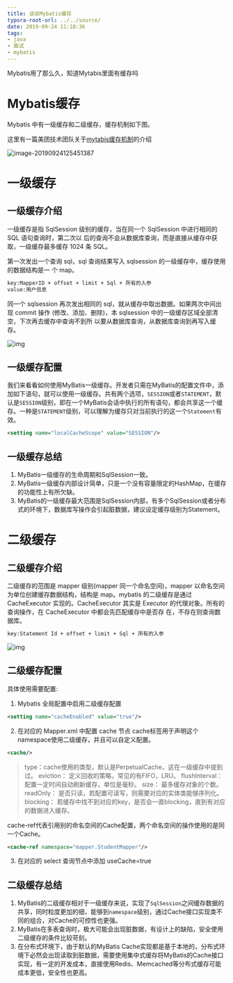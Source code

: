 ```yaml
---
title: 谈谈Mybatis缓存
typora-root-url: ../../source/
date: 2019-09-24 11:18:36
tags:
- java
- 面试
- mybatis
---
```


Mybatis用了那么久，知道Mytabis里面有缓存吗

<!--more-->

# Mybatis缓存

Mybatis 中有一级缓存和二级缓存，缓存机制如下图。

这里有一篇美团技术团队关于[mytabis缓存机制](https://tech.meituan.com/2018/01/19/mybatis-cache.html)的介绍

![image-20190924125451387](/imgs/image-20190924125451387.png)

# 一级缓存

## 一级缓存介绍

一级缓存是指 SqlSession 级别的缓存，当在同一个 SqlSession 中进行相同的 SQL 语句查询时，第二次以
后的查询不会从数据库查询，而是直接从缓存中获取，一级缓存最多缓存 1024 条 SQL。

第一次发出一个查询 sql，sql 查询结果写入 sqlsession 的一级缓存中，缓存使用的数据结构是一 个 map。
```bash
key:MapperID + offset + limit + Sql + 所有的入参 
value:用户信息 
```
同一个 sqlsession 再次发出相同的 sql，就从缓存中取出数据。如果两次中间出现 commit 操作 (修改、添加、删除)，本 sqlsession 中的一级缓存区域全部清空，下次再去缓存中查询不到所 以要从数据库查询，从数据库查询到再写入缓存。 

![img](/imgs/6e38df6a.jpg)

## 一级缓存配置

我们来看看如何使用MyBatis一级缓存。开发者只需在MyBatis的配置文件中，添加如下语句，就可以使用一级缓存。共有两个选项，`SESSION`或者`STATEMENT`，默认是`SESSION`级别，即在一个MyBatis会话中执行的所有语句，都会共享这一个缓存。一种是`STATEMENT`级别，可以理解为缓存只对当前执行的这一个`Statement`有效。

```xml
<setting name="localCacheScope" value="SESSION"/>
```

## 一级缓存总结

1. MyBatis一级缓存的生命周期和SqlSession一致。
2. MyBatis一级缓存内部设计简单，只是一个没有容量限定的HashMap，在缓存的功能性上有所欠缺。
3. MyBatis的一级缓存最大范围是SqlSession内部，有多个SqlSession或者分布式的环境下，数据库写操作会引起脏数据，建议设定缓存级别为Statement。

# 二级缓存

## 二级缓存介绍

二级缓存的范围是 mapper 级别(mapper 同一个命名空间)，mapper 以命名空间为单位创建缓存数据结构，结构是 map。mybatis 的二级缓存是通过 CacheExecutor 实现的。CacheExecutor 其实是 Executor 的代理对象。所有的查询操作，在 CacheExecutor 中都会先匹配缓存中是否存 在，不存在则查询数据库。

```bash
key:Statement Id + offset + limit + Sql + 所有的入参 
```
![img](/imgs/28399eba.png)

## 二级缓存配置

具体使用需要配置: 

1. Mybatis 全局配置中启用二级缓存配置

```xml
<setting name="cacheEnabled" value="true"/>
```

2. 在对应的 Mapper.xml 中配置 cache 节点 
cache标签用于声明这个namespace使用二级缓存，并且可以自定义配置。

```xml
<cache/>
```

>type：cache使用的类型，默认是PerpetualCache，这在一级缓存中提到过。
>eviction： 定义回收的策略，常见的有FIFO，LRU。
>flushInterval： 配置一定时间自动刷新缓存，单位是毫秒。
>size： 最多缓存对象的个数。
>readOnly： 是否只读，若配置可读写，则需要对应的实体类能够序列化。
>blocking： 若缓存中找不到对应的key，是否会一直blocking，直到有对应的数据进入缓存。

cache-ref代表引用别的命名空间的Cache配置，两个命名空间的操作使用的是同一个Cache。

```xml
<cache-ref namespace="mapper.StudentMapper"/>
```

3. 在对应的 select 查询节点中添加 useCache=true 

## 二级缓存总结

1. MyBatis的二级缓存相对于一级缓存来说，实现了`SqlSession`之间缓存数据的共享，同时粒度更加的细，能够到`namespace`级别，通过Cache接口实现类不同的组合，对Cache的可控性也更强。
2. MyBatis在多表查询时，极大可能会出现脏数据，有设计上的缺陷，安全使用二级缓存的条件比较苛刻。
3. 在分布式环境下，由于默认的MyBatis Cache实现都是基于本地的，分布式环境下必然会出现读取到脏数据，需要使用集中式缓存将MyBatis的Cache接口实现，有一定的开发成本，直接使用Redis、Memcached等分布式缓存可能成本更低，安全性也更高。